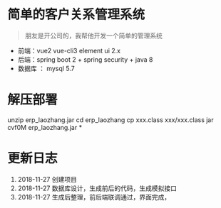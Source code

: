 # 简单的客户关系管理系统
> 朋友是开公司的，我帮他开发一个简单的管理系统

* 前端：vue2 vue-cli3 element ui 2.x
* 后端：spring boot 2 + spring security + java 8 
* 数据库 ： mysql 5.7

# 解压部署
unzip erp_laozhang.jar
cd erp_laozhang
cp xxx.class xxx/xxx.class
jar cvf0M erp_laozhang.jar *

# 更新日志
1. 2018-11-27 创建项目
2. 2018-11-27 数据库设计，生成前后的代码，生成模拟接口
3. 2018-11-27 生成后整理，前后端联调通过，界面完成，
